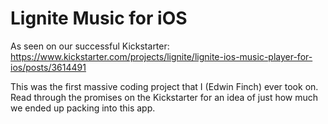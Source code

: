 # Lignite Music for iOS

As seen on our successful Kickstarter:
https://www.kickstarter.com/projects/lignite/lignite-ios-music-player-for-ios/posts/3614491

This was the first massive coding project that I (Edwin Finch) ever took on. Read through the promises on the Kickstarter for an idea of just how much we ended up packing into this app.
